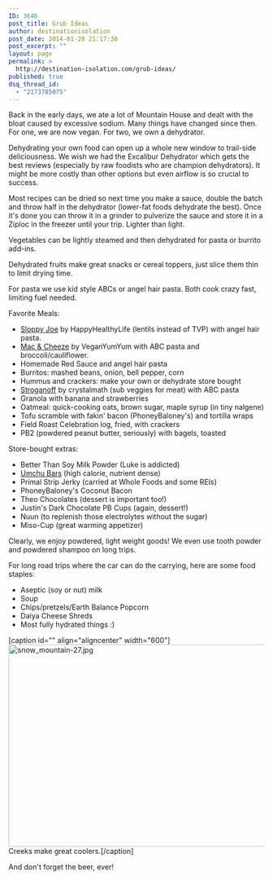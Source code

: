 ```yaml
---
ID: 3646
post_title: Grub Ideas
author: destinationisolation
post_date: 2014-01-20 21:17:30
post_excerpt: ""
layout: page
permalink: >
  http://destination-isolation.com/grub-ideas/
published: true
dsq_thread_id:
  - "2173785075"
---
```

Back in the early days, we ate a lot of Mountain House and dealt with the bloat caused by excessive sodium. Many things have changed since then. For one, we are now vegan. For two, we own a dehydrator.

Dehydrating your own food can open up a whole new window to trail-side deliciousness. We wish we had the Excalibur Dehydrator which gets the best reviews (especially by raw foodists who are champion dehydrators). It might be more costly than other options but even airflow is so crucial to success.

Most recipes can be dried so next time you make a sauce, double the batch and throw half in the dehydrator (lower-fat foods dehydrate the best). Once it's done you can throw it in a grinder to pulverize the sauce and store it in a Ziploc in the freezer until your trip. Lighter than light.

Vegetables can be lightly steamed and then dehydrated for pasta or burrito add-ins.

Dehydrated fruits make great snacks or cereal toppers, just slice them thin to limit drying time.

For pasta we use kid style ABCs or angel hair pasta. Both cook crazy fast, limiting fuel needed.

Favorite Meals:
<ul>
	<li><a title="Sloppy Joe with Lentils" href="http://kblog.lunchboxbunch.com/2011/08/garden-veggie-sloppy-nellys-vegan-joes.html" target="_blank">Sloppy Joe</a> by HappyHealthyLife (lentils instead of TVP) with angel hair pasta.</li>
	<li><a title="Cheeze Sauce Recipe" href="http://veganyumyum.com/2009/01/mac-cheeze-take-2/" target="_blank">Mac &amp; Cheeze</a> by VeganYumYum with ABC pasta and broccoli/cauliflower.</li>
	<li>Homemade Red Sauce and angel hair pasta</li>
	<li>Burritos: mashed beans, onion, bell pepper, corn</li>
	<li>Hummus and crackers: make your own or dehydrate store bought</li>
	<li><a title="Stroganoff" href="http://www.instructables.com/id/Vegan-Beef-Stroganoff/" target="_blank">Stroganoff</a> by crystalmath (sub veggies for meat) with ABC pasta</li>
	<li>Granola with banana and strawberries</li>
	<li>Oatmeal: quick-cooking oats, brown sugar, maple syrup (in tiny nalgene)</li>
	<li>Tofu scramble with fakin' bacon (PhoneyBaloney's) and tortilla wraps</li>
	<li>Field Roast Celebration log, fried, with crackers</li>
	<li>PB2 (powdered peanut butter, seriously) with bagels, toasted</li>
</ul>
Store-bought extras:
<ul>
	<li>Better Than Soy Milk Powder (Luke is addicted)</li>
	<li><a title="Umchu" href="http://umchubar.com/Product_Info.html" target="_blank">Umchu Bars</a> (high calorie, nutrient dense)</li>
	<li>Primal Strip Jerky (carried at Whole Foods and some REIs)</li>
	<li>PhoneyBaloney's Coconut Bacon</li>
	<li>Theo Chocolates (dessert is important too!)</li>
	<li>Justin's Dark Chocolate PB Cups (again, dessert!)</li>
	<li>Nuun (to replenish those electrolytes without the sugar)</li>
	<li>Miso-Cup (great warming appetizer)</li>
</ul>
Clearly, we enjoy powdered, light weight goods! We even use tooth powder and powdered shampoo on long trips.

For long road trips where the car can do the carrying, here are some food staples:
<ul>
	<li>Aseptic (soy or nut) milk</li>
	<li>Soup</li>
	<li>Chips/pretzels/Earth Balance Popcorn</li>
	<li>Daiya Cheese Shreds</li>
	<li>Most fully hydrated things :)</li>
</ul>
[caption id="" align="aligncenter" width="600"]<img class="ngg-singlepic ngg-none " alt="snow_mountain-27.jpg" src="http://destination-isolation.com/wp-content/gallery/almost-no-snow-mountain/snow_mountain-27.jpg" width="600" height="397" /> Creeks make great coolers.[/caption]

And don't forget the beer, ever!
